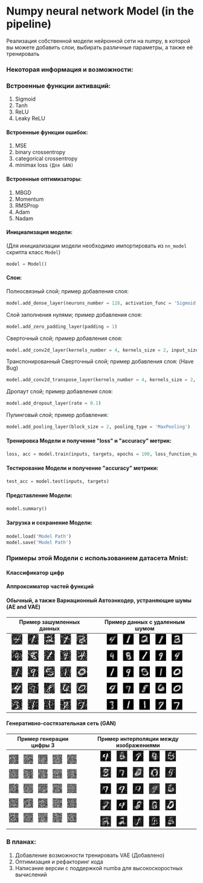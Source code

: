 # Numpy neural network Model (in the pipeline)
Реализация собственной модели нейронной сети на numpy, в которой вы можете добавить слои, выбирать различные параметры, а также  её тренировать

### Некоторая информация и возможности:

### Встроенные функции активаций:
1) Sigmoid
2) Tanh
3) ReLU
4) Leaky ReLU

#### Встроенные функции ошибок:
1) MSE
2) binary crossentropy
3) categorical crossentropy
4) minimax loss `(Для GAN)`

#### Встроенные оптимизаторы:
1) MBGD
2) Momentum
3) RMSProp
4) Adam
5) Nadam

#### Инициализация модели:
(Для инициализации модели необходимо импортировать из `nn_model` скрипта класс `Model`)
```python
model = Model()
```

#### Слои:
Полносвязный слой; пример добавления слоя:

```python
model.add_dense_layer(neurons_number = 128, activation_func = 'Sigmoid', bias = 0)
```
Слой заполнения нулями; пример добавления слоя:
```python
model.add_zero_padding_layer(padding = 1)
```
Сверточный слой; пример добавления слоя:
```python
model.add_conv2d_layer(kernels_number = 4, kernels_size = 2, input_size = 3, activation_func = 'Sigmoid', bias = 0)
```
Транспонированный Сверточный слой; пример добавления слоя: (Have Bug)
```python
model.add_conv2d_transpose_layer(kernels_number = 4, kernels_size = 2, input_size = 3, stride = 2, activation_func = 'Sigmoid', bias = 0)
```
Дропаут слой; пример добавления слоя:
```python
model.add_dropout_layer(rate = 0.1)
```
Пулинговый слой; пример добавления:
```python
model.add_pooling_layer(block_size = 2, pooling_type = 'MaxPooling')
```
#### Тренировка Модели и получение "loss" и  "accuracy" метрик:
```python
loss, acc = model.train(inputs, targets, epochs = 100, loss_function_name = 'MSE', optimizer_name = 'Nadam', batch_size = 1, alpha = 0.001)
```
#### Тестирование Модели и получение "accuracy" метрики:
```python
test_acc = model.test(inputs, targets)
```
#### Представление Модели:
```python
model.summary()
```
#### Загрузка и сохранение Модели:
```python
model.load('Model Path')
model.save('Model Path')
```
### Примеры этой Модели с использованием датасета Mnist:
#### Классификатор цифр
#### Аппроксиматор частей функций
#### Обычный, а также Вариационный Автоэнкодер, устраняющие шумы (AE and VAE)

Пример зашумленных данных |  Пример данных с удаленным шумом
:-------------------------:|:-------------------------:
![](https://raw.githubusercontent.com/AkiRusProd/numpy-nn-model/master/examples/autoencoder%20images/ae%20noised%20set%20of%20images.jpeg)  |  ![](https://raw.githubusercontent.com/AkiRusProd/numpy-nn-model/master/examples/autoencoder%20images/ae%20denoised%20set%20of%20images.jpeg)

#### Генеративно-состязательная сеть (GAN)

Пример генерации цифры 3   |  Пример интерполяции между изображениями
:-------------------------:|:-------------------------:
![](https://raw.githubusercontent.com/AkiRusProd/numpy-nn-model/master/examples/generated%20images/3%20training%20process.gif)  |  ![](https://raw.githubusercontent.com/AkiRusProd/numpy-nn-model/master/examples/generated%20images/images%20latent%20dim.gif)


### В планах:
1) Добавление возможности тренировать VAE (Добавлено)
2) Оптимизация и рефакторинг кода
3) Написание версии с поддержкой numba для высокоскоростных вычислений
